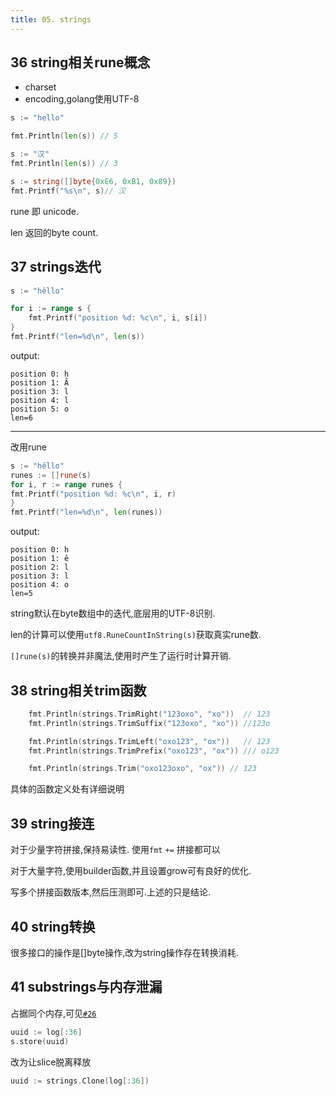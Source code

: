 ```yaml
---
title: 05. strings
---
```


## 36 string相关rune概念

- charset
- encoding,golang使用UTF-8

```go
s := "hello"

fmt.Println(len(s)) // 5

s := "汉" 
fmt.Println(len(s)) // 3

s := string([]byte{0xE6, 0xB1, 0x89}) 
fmt.Printf("%s\n", s)// 汉
```

rune 即 unicode.

len 返回的byte count.

## 37 strings迭代
```go
s := "hêllo"

for i := range s {
	fmt.Printf("position %d: %c\n", i, s[i])
} 
fmt.Printf("len=%d\n", len(s))
```
output:
```shell
position 0: h
position 1: Ã
position 3: l
position 4: l
position 5: o
len=6
```

---

改用rune
```go
s := "hêllo"
runes := []rune(s)
for i, r := range runes {
fmt.Printf("position %d: %c\n", i, r)
}
fmt.Printf("len=%d\n", len(runes))
```
output:
```shell
position 0: h
position 1: ê
position 2: l
position 3: l
position 4: o
len=5
```

string默认在byte数组中的迭代,底层用的UTF-8识别.

len的计算可以使用`utf8.RuneCountInString(s)`获取真实rune数.

`[]rune(s)`的转换并非魔法,使用时产生了运行时计算开销.

## 38 string相关trim函数

```go
	fmt.Println(strings.TrimRight("123oxo", "xo"))  // 123
	fmt.Println(strings.TrimSuffix("123oxo", "xo")) //123o

	fmt.Println(strings.TrimLeft("oxo123", "ox"))   // 123
	fmt.Println(strings.TrimPrefix("oxo123", "ox")) /// o123

	fmt.Println(strings.Trim("oxo123oxo", "ox")) // 123
```
具体的函数定义处有详细说明

## 39 string接连

对于少量字符拼接,保持易读性.
使用`fmt` `+=` 拼接都可以

对于大量字符,使用builder函数,并且设置grow可有良好的优化.

写多个拼接函数版本,然后压测即可.上述的只是结论.
## 40 string转换

很多接口的操作是[]byte操作,改为string操作存在转换消耗.

## 41 substrings与内存泄漏
占据同个内存,可见[`#26`][1]
```go
uuid := log[:36] 
s.store(uuid)
```

改为让slice脱离释放
```go
uuid := strings.Clone(log[:36])
```

[1]: ../ch3/#26-slice-与内存泄漏